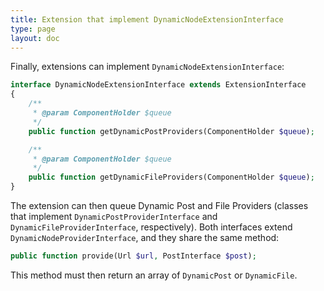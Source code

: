 ```yaml
---
title: Extension that implement DynamicNodeExtensionInterface
type: page
layout: doc
---
```


Finally, extensions can implement `DynamicNodeExtensionInterface`:

```php
interface DynamicNodeExtensionInterface extends ExtensionInterface
{
    /**
     * @param ComponentHolder $queue
     */
    public function getDynamicPostProviders(ComponentHolder $queue);

    /**
     * @param ComponentHolder $queue
     */
    public function getDynamicFileProviders(ComponentHolder $queue);
}
```

The extension can then queue Dynamic Post and File Providers (classes that implement
`DynamicPostProviderInterface` and `DynamicFileProviderInterface`, respectively).
Both interfaces extend `DynamicNodeProviderInterface`, and they share the same method:

```php
public function provide(Url $url, PostInterface $post);
```

This method must then return an array of `DynamicPost` or `DynamicFile`.
